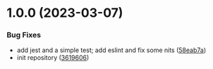 # 1.0.0 (2023-03-07)


### Bug Fixes

* add jest and a simple test; add eslint and fix some nits ([58eab7a](https://github.com/jrgm/npmerwang/commit/58eab7a68eb9215c0a27355ff5b08a1405680f2b))
* init repository ([3619606](https://github.com/jrgm/npmerwang/commit/36196064ef3c91a6524d2ec4177ae6ebe2515b64))



